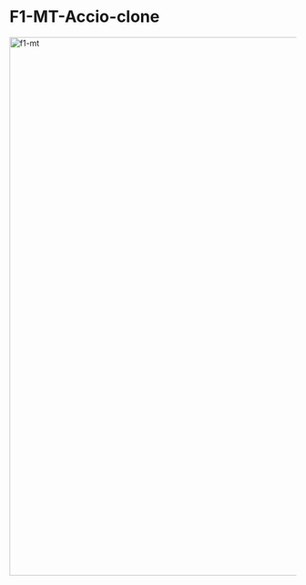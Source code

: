 # F1-MT-Accio-clone
<img width="947" alt="f1-mt" src="https://github.com/ik-deep/F1-MT-Accio-clone/assets/80601941/f6b5887a-b629-42e7-98ec-10d6aa42c321">
